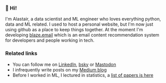 ### 👋 Hi!

I'm Alastair, a data scientist and ML engineer who loves everything python, data and ML related.  I used to host a personal website, but I'm now just using github as a place to keep things together. At the moment I'm developing [blaze.email](https://blaze.email) which is an email content recommendation system for developers and people working in tech.   


### Related links
- You can follow me on [LinkedIn](https://www.linkedin.com/in/alastair-rushworth/), [bsky]((https://bsky.app/profile/alastairrushworth.bsky.social)) or [Mastodon](https://fosstodon.org/@alastairmrushworth)
- I infrequently write posts on my [Medium blog](https://medium.com/@alastairmrushworth)
- Before I worked in ML, I lectured in statistics, a [list of papers is here](https://scholar.google.com/citations?user=imiL1YoAAAAJ&hl=en)
